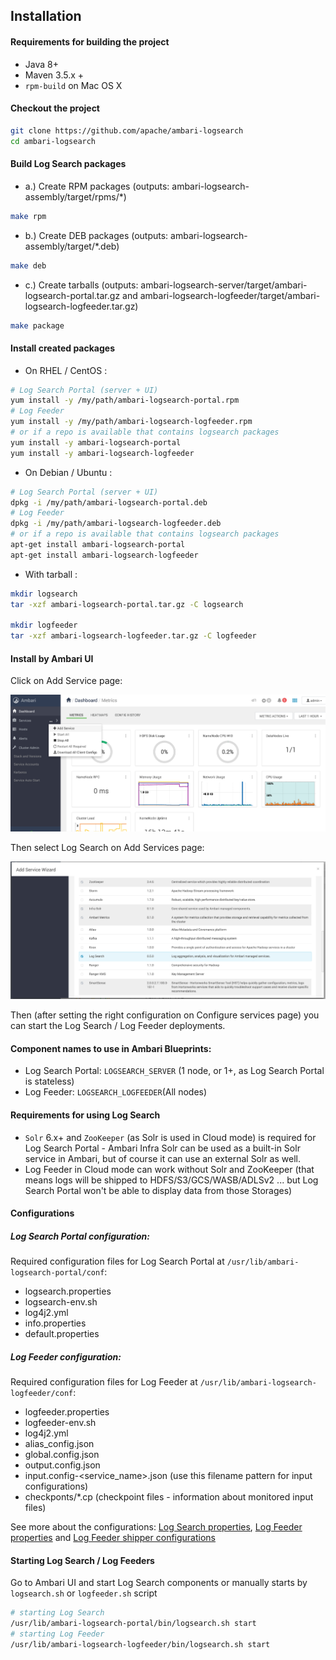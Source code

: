 <!---
Licensed to the Apache Software Foundation (ASF) under one or more
contributor license agreements. See the NOTICE file distributed with
this work for additional information regarding copyright ownership.
The ASF licenses this file to You under the Apache License, Version 2.0
(the "License"); you may not use this file except in compliance with
the License. You may obtain a copy of the License at

http://www.apache.org/licenses/LICENSE-2.0

Unless required by applicable law or agreed to in writing, software
distributed under the License is distributed on an "AS IS" BASIS,
WITHOUT WARRANTIES OR CONDITIONS OF ANY KIND, either express or implied.
See the License for the specific language governing permissions and
limitations under the License.
-->

## Installation

#### Requirements for building the project

- Java 8+
- Maven 3.5.x +
- `rpm-build` on Mac OS X

#### Checkout the project

```bash
git clone https://github.com/apache/ambari-logsearch
cd ambari-logsearch
```
#### Build Log Search packages 

- a.) Create RPM packages (outputs: ambari-logsearch-assembly/target/rpms/*)
```bash
make rpm
```

- b.) Create DEB packages (outputs: ambari-logsearch-assembly/target/*.deb)
```bash
make deb
```

- c.) Create tarballs (outputs: ambari-logsearch-server/target/ambari-logsearch-portal.tar.gz and ambari-logsearch-logfeeder/target/ambari-logsearch-logfeeder.tar.gz)
```bash
make package
```

#### Install created packages 

- On RHEL / CentOS :
```bash
# Log Search Portal (server + UI)
yum install -y /my/path/ambari-logsearch-portal.rpm
# Log Feeder
yum install -y /my/path/ambari-logsearch-logfeeder.rpm
# or if a repo is available that contains logsearch packages
yum install -y ambari-logsearch-portal
yum install -y ambari-logsearch-logfeeder
```
- On Debian / Ubuntu :
```bash
# Log Search Portal (server + UI)
dpkg -i /my/path/ambari-logsearch-portal.deb
# Log Feeder
dpkg -i /my/path/ambari-logsearch-logfeeder.deb
# or if a repo is available that contains logsearch packages
apt-get install ambari-logsearch-portal
apt-get install ambari-logsearch-logfeeder
```
- With tarball :
```bash
mkdir logsearch
tar -xzf ambari-logsearch-portal.tar.gz -C logsearch

mkdir logfeeder
tar -xzf ambari-logsearch-logfeeder.tar.gz -C logfeeder
```

#### Install by Ambari UI

Click on Add Service page:

![Add Service](images/add_service.png)

Then select Log Search on Add Services page:

![Add Service Wizard](images/add_service_wizard.png)

Then (after setting the right configuration on Configure services page) you can start the Log Search / Log Feeder deployments.

#### Component names to use in Ambari Blueprints:

- Log Search Portal: `LOGSEARCH_SERVER` (1 node, or 1+, as Log Search Portal is stateless)
- Log Feeder: `LOGSEARCH_LOGFEEDER`(All nodes)

#### Requirements for using Log Search

- `Solr` 6.x+ and `ZooKeeper` (as Solr is used in Cloud mode) is required for Log Search Portal - Ambari Infra Solr can be used as a built-in Solr service in Ambari, but of course it can use an external Solr as well.
- Log Feeder in Cloud mode can work without Solr and ZooKeeper (that means logs will be shipped to HDFS/S3/GCS/WASB/ADLSv2 ... but Log Search Portal won't be able to display data from those Storages)

#### Configurations

##### Log Search Portal configuration:

Required configuration files for Log Search Portal at `/usr/lib/ambari-logsearch-portal/conf`:

- logsearch.properties
- logsearch-env.sh
- log4j2.yml
- info.properties
- default.properties

##### Log Feeder configuration:

Required configuration files for Log Feeder at `/usr/lib/ambari-logsearch-logfeeder/conf`:

- logfeeder.properties
- logfeeder-env.sh
- log4j2.yml
- alias_config.json
- global.config.json
- output.config.json
- input.config-<service_name>.json (use this filename pattern for input configurations)
- checkponts/*.cp (checkpoint files - information about monitored input files)


See more about the configurations: [Log Search properties](logsearch_properties.md), [Log Feeder properties](logfeeder_properties.md) and [Log Feeder shipper configurations](shipper_configurations.md) 

#### Starting Log Search / Log Feeders

Go to Ambari UI and start Log Search components or manually starts by `logsearch.sh` or `logfeeder.sh` script
```bash
# starting Log Search
/usr/lib/ambari-logsearch-portal/bin/logsearch.sh start
# starting Log Feeder
/usr/lib/ambari-logsearch-logfeeder/bin/logsearch.sh start
```